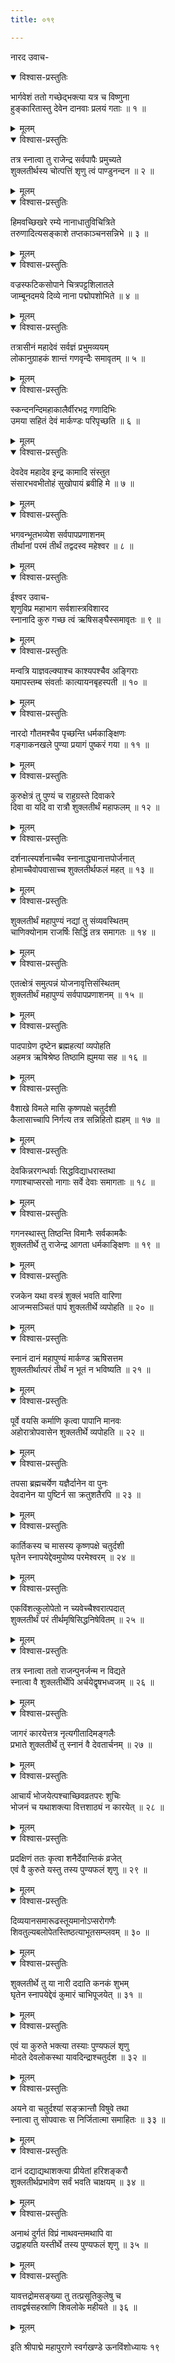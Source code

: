 ```yaml
---
title: ०१९

---
```

नारद उवाच-  

<details open><summary>विश्वास-प्रस्तुतिः</summary>

भार्गवेशं ततो गच्छेद्भक्त्या यत्र च विष्णुना  
हुङ्कारितास्तु देवेन दानवाः प्रलयं गताः ॥ १ ॥
</details>

<details><summary>मूलम्</summary>

भार्गवेशं ततो गच्छेद्भक्त्या यत्र च विष्णुना  
हुङ्कारितास्तु देवेन दानवाः प्रलयं गताः ॥ १ ॥
</details>



<details open><summary>विश्वास-प्रस्तुतिः</summary>

तत्र स्नात्वा तु राजेन्द्र सर्वपापैः प्रमुच्यते  
शुक्लतीर्थस्य चोत्पत्तिं शृणु त्वं पाण्डुनन्दन ॥ २ ॥
</details>

<details><summary>मूलम्</summary>

तत्र स्नात्वा तु राजेन्द्र सर्वपापैः प्रमुच्यते  
शुक्लतीर्थस्य चोत्पत्तिं शृणु त्वं पाण्डुनन्दन ॥ २ ॥
</details>



<details open><summary>विश्वास-प्रस्तुतिः</summary>

हिमवच्छिखरे रम्ये नानाधातुविचित्रिते  
तरुणादित्यसङ्काशे तप्तकाञ्चनसन्निभे ॥ ३ ॥
</details>

<details><summary>मूलम्</summary>

हिमवच्छिखरे रम्ये नानाधातुविचित्रिते  
तरुणादित्यसङ्काशे तप्तकाञ्चनसन्निभे ॥ ३ ॥
</details>



<details open><summary>विश्वास-प्रस्तुतिः</summary>

वज्रस्फटिकसोपाने चित्रपट्टशिलातले  
जाम्बूनदमये दिव्ये नाना पद्मोपशोभिते ॥ ४ ॥
</details>

<details><summary>मूलम्</summary>

वज्रस्फटिकसोपाने चित्रपट्टशिलातले  
जाम्बूनदमये दिव्ये नाना पद्मोपशोभिते ॥ ४ ॥
</details>



<details open><summary>विश्वास-प्रस्तुतिः</summary>

तत्रासीनं महादेवं सर्वज्ञं प्रभुमव्ययम्  
लोकानुग्राहकं शान्तं गणवृन्दैः समावृतम् ॥ ५ ॥
</details>

<details><summary>मूलम्</summary>

तत्रासीनं महादेवं सर्वज्ञं प्रभुमव्ययम्  
लोकानुग्राहकं शान्तं गणवृन्दैः समावृतम् ॥ ५ ॥
</details>



<details open><summary>विश्वास-प्रस्तुतिः</summary>

स्कन्दनन्दिमहाकालैर्वीरभद्र गणादिभिः  
उमया सहितं देवं मार्कण्डः परिपृच्छति ॥ ६ ॥
</details>

<details><summary>मूलम्</summary>

स्कन्दनन्दिमहाकालैर्वीरभद्र गणादिभिः  
उमया सहितं देवं मार्कण्डः परिपृच्छति ॥ ६ ॥
</details>



<details open><summary>विश्वास-प्रस्तुतिः</summary>

देवदेव महादेव इन्द्र कामादि संस्तुत  
संसारभवभीतोहं सुखोपायं ब्रवीहि मे ॥ ७ ॥
</details>

<details><summary>मूलम्</summary>

देवदेव महादेव इन्द्र कामादि संस्तुत  
संसारभवभीतोहं सुखोपायं ब्रवीहि मे ॥ ७ ॥
</details>



<details open><summary>विश्वास-प्रस्तुतिः</summary>

भगवन्भूतभव्येश सर्वपापप्रणाशनम्  
तीर्थानां परमं तीर्थं तद्वदस्व महेश्वर ॥ ८ ॥
</details>

<details><summary>मूलम्</summary>

भगवन्भूतभव्येश सर्वपापप्रणाशनम्  
तीर्थानां परमं तीर्थं तद्वदस्व महेश्वर ॥ ८ ॥
</details>



<details open><summary>विश्वास-प्रस्तुतिः</summary>

ईश्वर उवाच-  
शृणुविप्र महाभाग सर्वशास्त्रविशारद  
स्नानादि कुरु गच्छ त्वं ऋषिसङ्घैस्समावृतः ॥ ९ ॥
</details>

<details><summary>मूलम्</summary>

ईश्वर उवाच-  
शृणुविप्र महाभाग सर्वशास्त्रविशारद  
स्नानादि कुरु गच्छ त्वं ऋषिसङ्घैस्समावृतः ॥ ९ ॥
</details>



<details open><summary>विश्वास-प्रस्तुतिः</summary>

मन्वत्रि याज्ञवल्क्याश्च काश्यपश्चैव अङ्गिराः  
यमापस्तम्ब संवर्ताः कात्यायनबृहस्पती ॥ १० ॥
</details>

<details><summary>मूलम्</summary>

मन्वत्रि याज्ञवल्क्याश्च काश्यपश्चैव अङ्गिराः  
यमापस्तम्ब संवर्ताः कात्यायनबृहस्पती ॥ १० ॥
</details>



<details open><summary>विश्वास-प्रस्तुतिः</summary>

नारदो गौतमश्चैव पृच्छन्ति धर्मकाङ्क्षिणः  
गङ्गाकनखले पुण्या प्रयागं पुष्करं गया ॥ ११ ॥
</details>

<details><summary>मूलम्</summary>

नारदो गौतमश्चैव पृच्छन्ति धर्मकाङ्क्षिणः  
गङ्गाकनखले पुण्या प्रयागं पुष्करं गया ॥ ११ ॥
</details>



<details open><summary>विश्वास-प्रस्तुतिः</summary>

कुरुक्षेत्रं तु पुण्यं च राहुग्रस्ते दिवाकरे  
दिवा वा यदि वा रात्रौ शुक्लतीर्थं महाफलम् ॥ १२ ॥
</details>

<details><summary>मूलम्</summary>

कुरुक्षेत्रं तु पुण्यं च राहुग्रस्ते दिवाकरे  
दिवा वा यदि वा रात्रौ शुक्लतीर्थं महाफलम् ॥ १२ ॥
</details>



<details open><summary>विश्वास-प्रस्तुतिः</summary>

दर्शनात्स्पर्शनाच्चैव स्नानाद्ध्यानात्तपोर्जनात्  
होमाच्चैवोपवासाच्च शुक्लतीर्थफलं महत् ॥ १३ ॥
</details>

<details><summary>मूलम्</summary>

दर्शनात्स्पर्शनाच्चैव स्नानाद्ध्यानात्तपोर्जनात्  
होमाच्चैवोपवासाच्च शुक्लतीर्थफलं महत् ॥ १३ ॥
</details>



<details open><summary>विश्वास-प्रस्तुतिः</summary>

शुक्लतीर्थं महापुण्यं नद्यां तु संव्यवस्थितम्  
चाणिक्योनाम राजर्षिः सिद्धिं तत्र समागतः ॥ १४ ॥
</details>

<details><summary>मूलम्</summary>

शुक्लतीर्थं महापुण्यं नद्यां तु संव्यवस्थितम्  
चाणिक्योनाम राजर्षिः सिद्धिं तत्र समागतः ॥ १४ ॥
</details>



<details open><summary>विश्वास-प्रस्तुतिः</summary>

एतत्क्षेत्रं समुत्पन्नं योजनावृत्तिसंस्थितम्  
शुक्लतीर्थं महापुण्यं सर्वपापप्रणाशनम् ॥ १५ ॥
</details>

<details><summary>मूलम्</summary>

एतत्क्षेत्रं समुत्पन्नं योजनावृत्तिसंस्थितम्  
शुक्लतीर्थं महापुण्यं सर्वपापप्रणाशनम् ॥ १५ ॥
</details>



<details open><summary>विश्वास-प्रस्तुतिः</summary>

पादपाग्रेण दृष्टेन ब्रह्महत्यां व्यपोहति  
अहमत्र ऋषिश्रेष्ठ तिष्ठामि ह्युमया सह ॥ १६ ॥
</details>

<details><summary>मूलम्</summary>

पादपाग्रेण दृष्टेन ब्रह्महत्यां व्यपोहति  
अहमत्र ऋषिश्रेष्ठ तिष्ठामि ह्युमया सह ॥ १६ ॥
</details>



<details open><summary>विश्वास-प्रस्तुतिः</summary>

वैशाखे विमले मासि कृष्णपक्षे चतुर्दशी  
कैलासाच्चापि निर्गत्य तत्र सन्निहितो ह्यहम् ॥ १७ ॥
</details>

<details><summary>मूलम्</summary>

वैशाखे विमले मासि कृष्णपक्षे चतुर्दशी  
कैलासाच्चापि निर्गत्य तत्र सन्निहितो ह्यहम् ॥ १७ ॥
</details>



<details open><summary>विश्वास-प्रस्तुतिः</summary>

देवकिन्नरगन्धर्वाः सिद्धविद्याधरास्तथा  
गणाश्चाप्सरसो नागाः सर्वे देवाः समागताः ॥ १८ ॥
</details>

<details><summary>मूलम्</summary>

देवकिन्नरगन्धर्वाः सिद्धविद्याधरास्तथा  
गणाश्चाप्सरसो नागाः सर्वे देवाः समागताः ॥ १८ ॥
</details>



<details open><summary>विश्वास-प्रस्तुतिः</summary>

गगनस्थास्तु तिष्ठन्ति विमानैः सर्वकामकैः  
शुक्लतीर्थे तु राजेन्द्र आगता धर्मकाङ्क्षिणः ॥ १९ ॥
</details>

<details><summary>मूलम्</summary>

गगनस्थास्तु तिष्ठन्ति विमानैः सर्वकामकैः  
शुक्लतीर्थे तु राजेन्द्र आगता धर्मकाङ्क्षिणः ॥ १९ ॥
</details>



<details open><summary>विश्वास-प्रस्तुतिः</summary>

रजकेन यथा वस्त्रं शुक्लं भवति वारिणा  
आजन्मसञ्चितं पापं शुक्लतीर्थे व्यपोहति ॥ २० ॥
</details>

<details><summary>मूलम्</summary>

रजकेन यथा वस्त्रं शुक्लं भवति वारिणा  
आजन्मसञ्चितं पापं शुक्लतीर्थे व्यपोहति ॥ २० ॥
</details>



<details open><summary>विश्वास-प्रस्तुतिः</summary>

स्नानं दानं महापुण्यं मार्कण्ड ऋषिसत्तम  
शुक्लतीर्थात्परं तीर्थं न भूतं न भविष्यति ॥ २१ ॥
</details>

<details><summary>मूलम्</summary>

स्नानं दानं महापुण्यं मार्कण्ड ऋषिसत्तम  
शुक्लतीर्थात्परं तीर्थं न भूतं न भविष्यति ॥ २१ ॥
</details>



<details open><summary>विश्वास-प्रस्तुतिः</summary>

पूर्वे वयसि कर्माणि कृत्वा पापानि मानवः  
अहोरात्रोपवासेन शुक्लतीर्थे व्यपोहति ॥ २२ ॥
</details>

<details><summary>मूलम्</summary>

पूर्वे वयसि कर्माणि कृत्वा पापानि मानवः  
अहोरात्रोपवासेन शुक्लतीर्थे व्यपोहति ॥ २२ ॥
</details>



<details open><summary>विश्वास-प्रस्तुतिः</summary>

तपसा ब्रह्मचर्येण यज्ञैर्दानेन वा पुनः  
देवदानेन या पुष्टिर्न सा क्रतुशतैरपि ॥ २३ ॥
</details>

<details><summary>मूलम्</summary>

तपसा ब्रह्मचर्येण यज्ञैर्दानेन वा पुनः  
देवदानेन या पुष्टिर्न सा क्रतुशतैरपि ॥ २३ ॥
</details>



<details open><summary>विश्वास-प्रस्तुतिः</summary>

कार्तिकस्य च मासस्य कृष्णपक्षे चतुर्दशी  
घृतेन स्नापयेद्देवमुपोष्य परमेश्वरम् ॥ २४ ॥
</details>

<details><summary>मूलम्</summary>

कार्तिकस्य च मासस्य कृष्णपक्षे चतुर्दशी  
घृतेन स्नापयेद्देवमुपोष्य परमेश्वरम् ॥ २४ ॥
</details>



<details open><summary>विश्वास-प्रस्तुतिः</summary>

एकविंशत्कुलोपेतो न च्यवेच्चैश्वरात्पदात्  
शुक्लतीर्थं परं तीर्थमृषिसिद्धनिषेवितम् ॥ २५ ॥
</details>

<details><summary>मूलम्</summary>

एकविंशत्कुलोपेतो न च्यवेच्चैश्वरात्पदात्  
शुक्लतीर्थं परं तीर्थमृषिसिद्धनिषेवितम् ॥ २५ ॥
</details>



<details open><summary>विश्वास-प्रस्तुतिः</summary>

तत्र स्नात्वा ततो राजन्पुनर्जन्म न विद्यते  
स्नात्वा वै शुक्लतीर्थेपि अर्चयेद्वृषभध्वजम् ॥ २६ ॥
</details>

<details><summary>मूलम्</summary>

तत्र स्नात्वा ततो राजन्पुनर्जन्म न विद्यते  
स्नात्वा वै शुक्लतीर्थेपि अर्चयेद्वृषभध्वजम् ॥ २६ ॥
</details>



<details open><summary>विश्वास-प्रस्तुतिः</summary>

जागरं कारयेत्तत्र नृत्यगीतादिमङ्गलैः  
प्रभाते शुक्लतीर्थे तु स्नानं वै देवतार्चनम् ॥ २७ ॥
</details>

<details><summary>मूलम्</summary>

जागरं कारयेत्तत्र नृत्यगीतादिमङ्गलैः  
प्रभाते शुक्लतीर्थे तु स्नानं वै देवतार्चनम् ॥ २७ ॥
</details>



<details open><summary>विश्वास-प्रस्तुतिः</summary>

आचार्यं भोजयेत्पश्चाच्छिवव्रतपरः शुचिः  
भोजनं च यथाशक्त्या वित्तशाठ्यं न कारयेत् ॥ २८ ॥
</details>

<details><summary>मूलम्</summary>

आचार्यं भोजयेत्पश्चाच्छिवव्रतपरः शुचिः  
भोजनं च यथाशक्त्या वित्तशाठ्यं न कारयेत् ॥ २८ ॥
</details>



<details open><summary>विश्वास-प्रस्तुतिः</summary>

प्रदक्षिणं ततः कृत्वा शनैर्देवान्तिकं व्रजेत्  
एवं वै कुरुते यस्तु तस्य पुण्यफलं शृणु ॥ २९ ॥
</details>

<details><summary>मूलम्</summary>

प्रदक्षिणं ततः कृत्वा शनैर्देवान्तिकं व्रजेत्  
एवं वै कुरुते यस्तु तस्य पुण्यफलं शृणु ॥ २९ ॥
</details>



<details open><summary>विश्वास-प्रस्तुतिः</summary>

दिव्ययानसमारूढस्तूयमानोऽप्सरोगणैः  
शिवतुल्यबलोपेतस्तिष्ठत्याभूतसम्प्लवम् ॥ ३० ॥
</details>

<details><summary>मूलम्</summary>

दिव्ययानसमारूढस्तूयमानोऽप्सरोगणैः  
शिवतुल्यबलोपेतस्तिष्ठत्याभूतसम्प्लवम् ॥ ३० ॥
</details>



<details open><summary>विश्वास-प्रस्तुतिः</summary>

शुक्लतीर्थे तु या नारी ददाति कनकं शुभम्  
घृतेन स्नापयेद्देवं कुमारं चाभिपूजयेत् ॥ ३१ ॥
</details>

<details><summary>मूलम्</summary>

शुक्लतीर्थे तु या नारी ददाति कनकं शुभम्  
घृतेन स्नापयेद्देवं कुमारं चाभिपूजयेत् ॥ ३१ ॥
</details>



<details open><summary>विश्वास-प्रस्तुतिः</summary>

एवं या कुरुते भक्त्या तस्याः पुण्यफलं शृणु  
मोदते देवलोकस्था यावदिन्द्राश्चतुर्दश ॥ ३२ ॥
</details>

<details><summary>मूलम्</summary>

एवं या कुरुते भक्त्या तस्याः पुण्यफलं शृणु  
मोदते देवलोकस्था यावदिन्द्राश्चतुर्दश ॥ ३२ ॥
</details>



<details open><summary>विश्वास-प्रस्तुतिः</summary>

अयने वा चतुर्दश्यां सङ्क्रान्तौ विषुवे तथा  
स्नात्वा तु सोपवासः स निर्जितात्मा समाहितः ॥ ३३ ॥
</details>

<details><summary>मूलम्</summary>

अयने वा चतुर्दश्यां सङ्क्रान्तौ विषुवे तथा  
स्नात्वा तु सोपवासः स निर्जितात्मा समाहितः ॥ ३३ ॥
</details>



<details open><summary>विश्वास-प्रस्तुतिः</summary>

दानं दद्याद्यथाशक्त्या प्रीयेतां हरिशङ्करौ  
शुक्लतीर्थप्रभावेण सर्वं भवति चाक्षयम् ॥ ३४ ॥
</details>

<details><summary>मूलम्</summary>

दानं दद्याद्यथाशक्त्या प्रीयेतां हरिशङ्करौ  
शुक्लतीर्थप्रभावेण सर्वं भवति चाक्षयम् ॥ ३४ ॥
</details>



<details open><summary>विश्वास-प्रस्तुतिः</summary>

अनाथं दुर्गतं विप्रं नाथवन्तमथापि वा  
उद्वाहयति यस्तीर्थे तस्य पुण्यफलं शृणु ॥ ३५ ॥
</details>

<details><summary>मूलम्</summary>

अनाथं दुर्गतं विप्रं नाथवन्तमथापि वा  
उद्वाहयति यस्तीर्थे तस्य पुण्यफलं शृणु ॥ ३५ ॥
</details>



<details open><summary>विश्वास-प्रस्तुतिः</summary>

यावत्तद्रोमसङ्ख्या तु तत्प्रसूतिकुलेषु च  
तावद्वर्षसहस्राणि शिवलोके महीयते ॥ ३६ ॥
</details>

<details><summary>मूलम्</summary>

यावत्तद्रोमसङ्ख्या तु तत्प्रसूतिकुलेषु च  
तावद्वर्षसहस्राणि शिवलोके महीयते ॥ ३६ ॥
</details>


इति श्रीपाद्मे महापुराणे स्वर्गखण्डे ऊनविंशोध्यायः १९